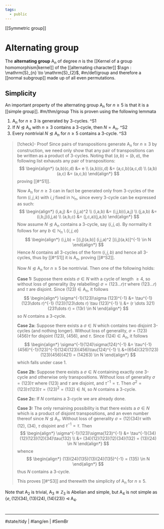 ```yaml
---
tags:
  - public
---
```

[[Symmetric group]]
# Alternating group

The **alternating group** $\mathrm{A}_{n}$ of degree $n$ is the [[Kernel of a group homomorphism|kernel]] of the [[alternating character]] $\sgn : \mathrm{S}_{n} \to \mathrm{S}_{2}$, #m/def/group 
and therefore a [[normal subgroup]] made up of all even permutations. 

## Simplicity

An important property of the alternating group $\mathrm{A}_{n}$ for $n \geq 5$ is that it is a [[simple group]]. #m/thm/group 
This is proven using the following lemmata

1. $\mathrm{A}_{n}$ for $n \geq 3$ is generated by 3-cycles. ^S1
2. If $N \trianglelefteq \mathrm{A}_{n}$ with $n \geq 3$ contains a 3-cycle, then $N = \mathrm{A}_{n}$. ^S2
3. Every nontrivial $N \trianglelefteq\mathrm{A}_{n}$ for $n \geq 5$ contains a 3-cycle. ^S3

> [!check]- Proof
> Since pairs of transpositions generate $\mathrm{A}_{n}$ for $n \geq 3$ by construction,
> we need only show that any pair of transpositions can be written as a product of 3-cycles.
> Noting that $(a,b)=(b,a)$,
> the following list exhausts any pair of transpositions:
> $$
> \begin{align*}
> (a,b)(c,d) &= e \\
> (a,b)(c,d) &= (a,c,b)(a,c,d) \\
> (a,b)(a,c) &= (a,c,b)
> \end{align*}
> $$
> proving [[#^S1]].
> 
> Now $\mathrm{A}_{n}$ for $n \geq 3$ can in fact be generated only from 3-cycles of the form $(i,j,k)$ with $i,j$ fixed in $\mathbb{N}_{n}$,
> since every 3-cycle can be expressed as such:
> $$
> \begin{align*}
> (i,a,j) &= (i,j,a)^2 \\
> (i,a,b) &= (i,j,b)(i,a,j) \\
> (j,a,b) &= (i,b,j)(i,j,a) \\
> (a,b,c) &= (j,c,a)(j,a,b)
> \end{align*}
> $$
> Now assume $N \trianglelefteq \mathrm{A}_{n}$ contains a 3-cycle, say $(i,j,a)$.
> By normality it follows for any $b \in \mathbb{N}_{n} \setminus \{ i,j,a \}$
> $$
> \begin{align*}
> (i,j,b) = [(i,j)(a,b)] (i,j,a)^2 [(i,j)(a,k)]^{-1} \in N
> \end{align*}
> $$
> Hence $N$ contains all 3-cycles of the form $(i,j,b)$ and hence all 3-cycles,
> thus by [[#^S1]] it is $\mathrm{A}_{n}$, proving [[#^S2]].
> 
> Now $N \trianglelefteq\mathrm{A}_{n}$ for $n \geq 5$ be nontrivial.
> Then one of the following holds:
> 
> **Case 1:** Suppose there exists $\sigma \in N$ with a cycle of length $\geq4$,
> so without loss of generality (by relabelling) $\sigma = (123 \dots r)\tau$
> where $(123 \dots r)$ and $\tau$ are disjoint.
> Since $(123) \in \mathrm{A}_{n}$, it follows
> $$
> \begin{align*}
>  \sigma^{-1}(123)\sigma (123)^{-1} &= \tau^{-1}(123\dots r)^{-1} (123)(123\dots r) \tau (123)^{-1} \\
>  &= (r \dots 321)(231\dots r) = (13r) \in N
> \end{align*}
> $$
> so $N$ contains a 3-cycle.
> 
> 
> **Case 2a:** Suppose there exists a $\sigma \in N$ which contains two disjoint 3-cycles (and nothing longer).
> Without loss of generality, $\sigma = (123)(456)\tau$ for disjoint $(123)$, $(456)$, and $\tau$.
> Since $(124) \in \mathrm{A}_{n}$, it follows
> $$
> \begin{align*}
> \sigma^{-1}(124)\sigma(124)^{-1} 
> &= \tau^{-1}(456)^{-1}(123)^{-1}(124)(123)(456)\tau(124)^{-1} \\
> &=(654)(321)(123)(123)(456)(421) = (14263) \in N
> \end{align*}
> $$
> which falls under case 1.
> 
> **Case 2b:** Suppose there exists a $\sigma \in N$ containing exactly one 3-cycle and otherwise only transpositions.
> Without loss of generality $\sigma = (123) \tau$ where $(123)$ and $\tau$ are disjoint,
> and $\tau^{-1}=\tau$.
> Then $\sigma^2 = (123)\tau(123)\tau = (123)^2 = (132) \in N$,
> so $N$ contains a 3-cycle.
> 
> **Case 2c:** If $N$ contains a 3-cycle we are already done.
> 
> **Case 3:** The only remaining possibility is that there exists a $\sigma \in N$ which is a product of disjoint transpositions,
> and an even number thereof since $N \trianglelefteq \mathrm{A}_{n}$.
> Without loss of generality $\sigma = (12)(34)\tau$ with $(12)$, $(34)$, $\tau$ disjoint and $\tau^{-1} = \tau$.
> Then
> $$
> \begin{align*}
> \sigma^{-1}(123)\sigma(123)^{-1} &= \tau^{-1}(34)(12)(123)(12)(34)\tau(132) \\
> &= (34)(12)(123)(12)(34)(132) = (13)(24) \in N
> \end{align*}
> $$
> whence
> $$
> \begin{align*}
> (13)(24)(135)(13)(24)(135)^{-1} = (135) \in N
> \end{align*}
> $$
> thus $N$ contains a 3-cycle.
> 
> This proves [[#^S3]] and therewith the simplicity of $\mathrm{A}_{n}$ for $n \geq 5$.
> <span class="QED"/>

Note that $\mathrm{A}_{2}$ is trivial, $\mathrm{A}_{3} \cong \mathbb{Z}_{3}$ is Abelian and simple,
but $\mathrm{A}_{4}$ is not simple as $\{ e,(12)(34),(13)(24),(14)(23) \} \triangleleft \mathrm{A}_{4}$.

#
---
#state/tidy | #lang/en | #SemBr
